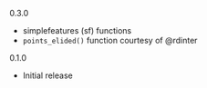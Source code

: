 0.3.0
* simplefeatures (sf) functions
* `points_elided()` function courtesy of @rdinter

0.1.0 
* Initial release
